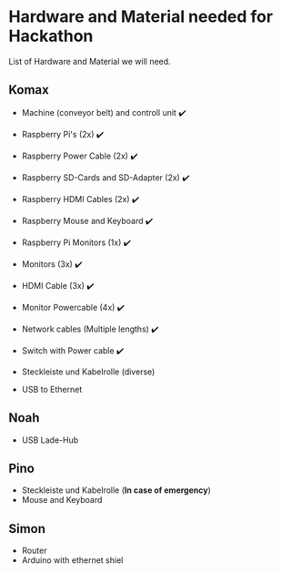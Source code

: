 # Hardware and Material needed for Hackathon
List of Hardware and Material we will need.

## Komax
- Machine (conveyor belt) and controll unit ✔️
- Raspberry Pi's (2x) ✔️
- Raspberry Power Cable (2x) ✔️
- Raspberry SD-Cards and SD-Adapter (2x) ✔️
- Raspberry HDMI Cables (2x) ✔️
- Raspberry Mouse and Keyboard ✔️
- Raspberry Pi Monitors (1x) ✔️

- Monitors (3x) ✔️
- HDMI Cable (3x) ✔️
- Monitor Powercable (4x) ✔️

- Network cables (Multiple lengths) ✔️
- Switch with Power cable ✔️

- Steckleiste und Kabelrolle (diverse)
- USB to Ethernet

## Noah
- USB Lade-Hub

## Pino
- Steckleiste und Kabelrolle (**In case of emergency**)
- Mouse and Keyboard

## Simon
- Router
- Arduino with ethernet shiel

